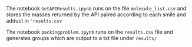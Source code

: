 The notebook `GetAPIResults.ipynb` runs on the file `molecule_list.csv` and stores the masses returned by the API paired according to each smile and adduct in `'results.csv`

The notebook `packingproblem.ipynb` runs on the `results.csv` file and generates groups which are output to a txt file under `results/`